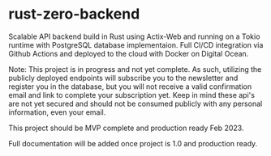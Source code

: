 # rust-zero-backend

Scalable API backend build in Rust using Actix-Web and running on a Tokio runtime with PostgreSQL database implementaion. Full CI/CD integration via Github Actions and deployed to the cloud with Docker on Digital Ocean.

Note: This project is in progress and not yet complete.  As such, utilizing the publicly deployed endpoints will subscribe you to the newsletter and register you in the database, but you will not receive a valid confirmation email and link to complete your subscription yet.  Keep in mind these api's are not yet secured and should not be consumed publicly with any personal information, even your email.

This project should be MVP complete and production ready Feb 2023.  

Full documentation will be added once project is 1.0 and production ready.
